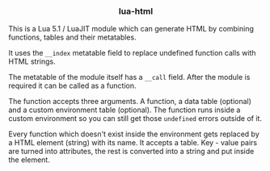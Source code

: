 <h3 align="center">lua-html</h1>

This is a Lua 5.1 / LuaJIT module which can generate HTML
by combining functions, tables and their metatables.

It uses the `__index` metatable field to replace undefined
function calls with HTML strings.

The metatable of the module itself has a `__call` field.
After the module is required it can be called as a function.

The function accepts three arguments. A function,
a data table (optional) and a custom environment table (optional).
The function runs inside a custom
environment so you can still get those `undefined` errors
outside of it.

Every function which doesn't exist inside the environment
gets replaced by a HTML element (string) with its name. It accepts
a table. Key - value pairs are turned into attributes, the rest is
converted into a string and put inside the element.
